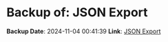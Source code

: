 # Backup of: JSON Export

**Backup Date**: 2024-11-04 00:41:39
**Link**: [JSON Export](https://przemienniki.eu/eksport-danych/json/)
